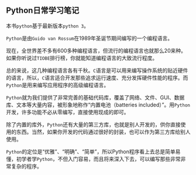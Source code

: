 ## Python日常学习笔记

本书`python`基于最新版本`python 3`。

`Python`是由`Guido van Rossum`在1989年圣诞节期间编写的一个编程语言。

现在，全世界差不多有600多种编程语言，但流行的编程语言也就那么20来种。如果你听说过`TIOBE`排行榜，你就能知道编程语言的大致流行程度。

总的来说，这几种编程语言各有千秋。`C`语言是可以用来编写操作系统的贴近硬件的语言，所以，`C`语言适合开发那些追求运行速度、充分发挥硬件性能的程序。而`Python`是用来编写应用程序的高级编程语言。

`Python`就为我们提供了非常完善的基础代码库，覆盖了网络、文件、GUI、数据库、文本等大量内容，被形象地称作“内置电池（batteries included）”。用`Python`开发，许多功能不必从零编写，直接使用现成的即可。

除了内置的库外，`Python`还有大量的第三方库，也就是别人开发的，供你直接使用的东西。当然，如果你开发的代码通过很好的封装，也可以作为第三方库给别人使用。

`Python`的定位是“优雅”、“明确”、“简单”，所以Python程序看上去总是简单易懂，初学者学`Python`，不但入门容易，而且将来深入下去，可以编写那些非常非常复杂的程序。

